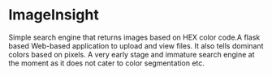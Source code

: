 # ImageInsight
Simple search engine that returns images based on HEX color code.A flask based Web-based application to upload and view files. It also tells dominant colors based on pixels.  A very early stage and immature search engine at the moment as it does not cater to color segmentation etc.

